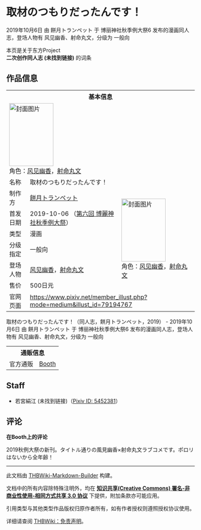 # 取材のつもりだったんです！

<!-- source html: G:\repos\THBWiki-Markdown-Builder\THBWikiMarkdown\Temp\main\e\e8\ns0%3A%E5%8F%96%E6%9D%90%E3%81%AE%E3%81%A4%E3%82%82%E3%82%8A%E3%81%A0%E3%81%A3%E3%81%9F%E3%82%93%E3%81%A7%E3%81%99%EF%BC%81.html -->

2019年10月6日 由 餅月トランペット 于 博丽神社秋季例大祭6 发布的漫画同人志，登场人物有 风见幽香、射命丸文，分级为 一般向

本页是关于东方Project  
 **二次创作同人志 (未找到链接)** 的词条

## 作品信息

<table><tbody><tr><th colspan="3">基本信息</th></tr><tr><td class="cover-artwork-mobile" colspan="2"><a href="./文件-取材のつもりだったんです！封面.jpg.md" class="image" title="封面图片"><img alt="封面图片" src="https://upload.thwiki.cc/thumb/2/20/%E5%8F%96%E6%9D%90%E3%81%AE%E3%81%A4%E3%82%82%E3%82%8A%E3%81%A0%E3%81%A3%E3%81%9F%E3%82%93%E3%81%A7%E3%81%99%EF%BC%81%E5%B0%81%E9%9D%A2.jpg/118px-%E5%8F%96%E6%9D%90%E3%81%AE%E3%81%A4%E3%82%82%E3%82%8A%E3%81%A0%E3%81%A3%E3%81%9F%E3%82%93%E3%81%A7%E3%81%99%EF%BC%81%E5%B0%81%E9%9D%A2.jpg" decoding="async" loading="lazy" width="118" height="168" srcset="https://upload.thwiki.cc/thumb/2/20/%E5%8F%96%E6%9D%90%E3%81%AE%E3%81%A4%E3%82%82%E3%82%8A%E3%81%A0%E3%81%A3%E3%81%9F%E3%82%93%E3%81%A7%E3%81%99%EF%BC%81%E5%B0%81%E9%9D%A2.jpg/178px-%E5%8F%96%E6%9D%90%E3%81%AE%E3%81%A4%E3%82%82%E3%82%8A%E3%81%A0%E3%81%A3%E3%81%9F%E3%82%93%E3%81%A7%E3%81%99%EF%BC%81%E5%B0%81%E9%9D%A2.jpg 1.5x, https://upload.thwiki.cc/thumb/2/20/%E5%8F%96%E6%9D%90%E3%81%AE%E3%81%A4%E3%82%82%E3%82%8A%E3%81%A0%E3%81%A3%E3%81%9F%E3%82%93%E3%81%A7%E3%81%99%EF%BC%81%E5%B0%81%E9%9D%A2.jpg/237px-%E5%8F%96%E6%9D%90%E3%81%AE%E3%81%A4%E3%82%82%E3%82%8A%E3%81%A0%E3%81%A3%E3%81%9F%E3%82%93%E3%81%A7%E3%81%99%EF%BC%81%E5%B0%81%E9%9D%A2.jpg 2x" data-file-width="723" data-file-height="1024"></a><div class="cover-char">角色：<a href="./风见幽香.md" title="风见幽香">风见幽香</a>，<a href="./射命丸文.md" title="射命丸文">射命丸文</a></div></td>
</tr><tr><td class="label">名称</td><td colspan="2"> 取材のつもりだったんです！ </td></tr><tr><td class="label">制作方</td><td><a href="./餅月トランペット.md" title="餅月トランペット">餅月トランペット</a></td><td class="cover-artwork" rowspan="6" style="min-width:168px;"><a href="./文件-取材のつもりだったんです！封面.jpg.md" class="image" title="封面图片"><img alt="封面图片" src="https://upload.thwiki.cc/thumb/2/20/%E5%8F%96%E6%9D%90%E3%81%AE%E3%81%A4%E3%82%82%E3%82%8A%E3%81%A0%E3%81%A3%E3%81%9F%E3%82%93%E3%81%A7%E3%81%99%EF%BC%81%E5%B0%81%E9%9D%A2.jpg/118px-%E5%8F%96%E6%9D%90%E3%81%AE%E3%81%A4%E3%82%82%E3%82%8A%E3%81%A0%E3%81%A3%E3%81%9F%E3%82%93%E3%81%A7%E3%81%99%EF%BC%81%E5%B0%81%E9%9D%A2.jpg" decoding="async" loading="lazy" width="118" height="168" srcset="https://upload.thwiki.cc/thumb/2/20/%E5%8F%96%E6%9D%90%E3%81%AE%E3%81%A4%E3%82%82%E3%82%8A%E3%81%A0%E3%81%A3%E3%81%9F%E3%82%93%E3%81%A7%E3%81%99%EF%BC%81%E5%B0%81%E9%9D%A2.jpg/178px-%E5%8F%96%E6%9D%90%E3%81%AE%E3%81%A4%E3%82%82%E3%82%8A%E3%81%A0%E3%81%A3%E3%81%9F%E3%82%93%E3%81%A7%E3%81%99%EF%BC%81%E5%B0%81%E9%9D%A2.jpg 1.5x, https://upload.thwiki.cc/thumb/2/20/%E5%8F%96%E6%9D%90%E3%81%AE%E3%81%A4%E3%82%82%E3%82%8A%E3%81%A0%E3%81%A3%E3%81%9F%E3%82%93%E3%81%A7%E3%81%99%EF%BC%81%E5%B0%81%E9%9D%A2.jpg/237px-%E5%8F%96%E6%9D%90%E3%81%AE%E3%81%A4%E3%82%82%E3%82%8A%E3%81%A0%E3%81%A3%E3%81%9F%E3%82%93%E3%81%A7%E3%81%99%EF%BC%81%E5%B0%81%E9%9D%A2.jpg 2x" data-file-width="723" data-file-height="1024"></a><div class="cover-char">角色：<a href="./风见幽香.md" title="风见幽香">风见幽香</a>，<a href="./射命丸文.md" title="射命丸文">射命丸文</a></div></td>
</tr><tr><td class="label">首发日期</td><td>2019-10-06&#160;（<a href="/展会作品列表?e=%E5%8D%9A%E4%B8%BD%E7%A5%9E%E7%A4%BE%E7%A7%8B%E5%AD%A3%E4%BE%8B%E5%A4%A7%E7%A5%AD%236">第六回 博麗神社秋季例大祭</a>）</td></tr><tr><td class="label">类型</td><td>漫画</td></tr><tr><td class="label">分级指定</td><td>一般向</td></tr><tr><td class="label">登场人物</td><td><a href="./风见幽香.md" title="风见幽香">风见幽香</a>，<a href="./射命丸文.md" title="射命丸文">射命丸文</a></td></tr><tr><td class="label">售价</td><td>500日元</td></tr>
<tr><td class="label">官网页面</td><td colspan="2"><a rel="nofollow" class="external free" href="https://www.pixiv.net/member_illust.php?mode=medium&amp;illust_id=79194767">https://www.pixiv.net/member_illust.php?mode=medium&amp;illust_id=79194767</a></td></tr></tbody></table>

取材のつもりだったんです！（同人志，餅月トランペット，2019） - 2019年10月6日 由 餅月トランペット 于 博丽神社秋季例大祭6 发布的漫画同人志，登场人物有 风见幽香、射命丸文，分级为 一般向

<table><tbody><tr><th colspan="3">通贩信息</th></tr><tr><td class="label">官方通贩</td><td colspan="2"><a rel="nofollow" class="external text" href="https://kinuekun.booth.pm/items/1647440">Booth</a></td></tr></tbody></table>



## Staff
- 若宮絹江 (未找到链接)（[Pixiv ID: 5452381](https://www.pixiv.net/users/5452381)）


## 评论

  
 **在Booth上的评论**   

2019秋例大祭の新刊。タイトル通りの風見幽香×射命丸文ラブコメです。ポロリはないから全年齢！
  


  
  

  





---

此文档由 [THBWiki-Markdown-Builder](https://github.com/Delsin-Yu/THBWiki-Markdown-Builder) 构建。

文档中的所有内容除特殊注明外，均在 [**知识共享(Creative Commons) 署名-非商业性使用-相同方式共享 3.0 协议**](https://creativecommons.org/licenses/by-sa/3.0/deed.zh-hans) 下提供，附加条款亦可能应用。

引用类型与其他类型作品版权归原作者所有，如有作者授权则遵照授权协议使用。

详细请查阅 [THBWiki：免责声明](https://thbwiki.cc/THBWiki:%E5%85%8D%E8%B4%A3%E5%A3%B0%E6%98%8E)。

